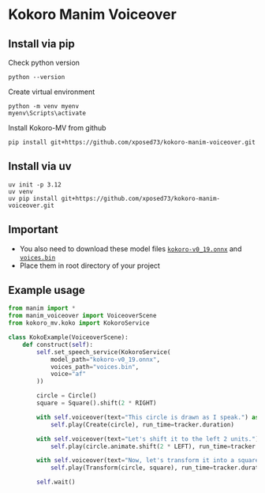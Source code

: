 # Kokoro Manim Voiceover

## Install via pip
Check python version
```console
python --version
```

Create virtual environment
```console
python -m venv myenv
myenv\Scripts\activate
```

Install Kokoro-MV from github
```console
pip install git+https://github.com/xposed73/kokoro-manim-voiceover.git
```


## Install via uv
```console
uv init -p 3.12
uv venv
uv pip install git+https://github.com/xposed73/kokoro-manim-voiceover.git
```

## Important
- You also need to download these model files
[`kokoro-v0_19.onnx`](https://github.com/thewh1teagle/kokoro-onnx/releases/download/model-files/kokoro-v0_19.onnx) and [`voices.bin`](https://github.com/thewh1teagle/kokoro-onnx/releases/download/model-files/voices.bin)
- Place them in root directory of your project

## Example usage
```python
from manim import *
from manim_voiceover import VoiceoverScene
from kokoro_mv.koko import KokoroService

class KokoExample(VoiceoverScene):
    def construct(self):
        self.set_speech_service(KokoroService(
            model_path="kokoro-v0_19.onnx",
            voices_path="voices.bin",
            voice="af"
        ))

        circle = Circle()
        square = Square().shift(2 * RIGHT)

        with self.voiceover(text="This circle is drawn as I speak.") as tracker:
            self.play(Create(circle), run_time=tracker.duration)

        with self.voiceover(text="Let's shift it to the left 2 units.") as tracker:
            self.play(circle.animate.shift(2 * LEFT), run_time=tracker.duration)

        with self.voiceover(text="Now, let's transform it into a square.") as tracker:
            self.play(Transform(circle, square), run_time=tracker.duration)

        self.wait()
```
